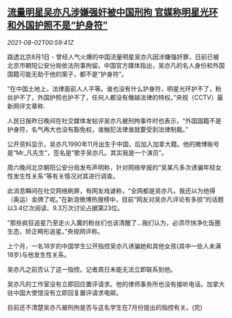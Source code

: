 <!--1627870212000-->
[流量明星吴亦凡涉嫌强奸被中国刑拘 官媒称明星光环和外国护照不是“护身符”](https://cn.reuters.com/article/popstar-arrested-canadian-china-0801-sun-idCNKBS2F301U)
------

<div><i>2021-08-02T00:59:41Z</i></div><p>路透北京8月1日 - 曾经人气火爆的中国流量明星吴亦凡因涉嫌强奸罪，日前已被北京市朝阳公安分局依法刑事拘留。中国官方媒体指出，吴亦凡的名人身份和外国国籍可能无助于他的案子，都不是“护身符”。</p><p>“在中国土地上，法律面前人人平等。谁也没有什么护身符，明星光环护不了，粉丝护不了，外国护照也护不了，任何人都没有僭越法律的特权。”央视（CCTV）最新网评文章称.</p><p>人民日报昨日晚间在社交媒体发帖评吴亦凡被刑拘事件时也表示，“外国国籍不是护身符，名气再大也没有豁免权，谁触犯法律谁就要受到法律制裁。”</p><p>公开资料显示，吴亦凡1990年11月出生于中国，后加入加拿大籍。他的微博账号是“Mr_凡先生”，签名是“歌手吴亦凡。其实我是一个演员”。</p><p>周六晚间北京朝阳公安分局发布声明称，针对网络举报的“吴某凡多次诱骗年轻女性发生性关系”等有关情况对其进行调查。</p><p>此消息瞬间在社交网络刷屏，有网友戏谑称，“全网都是吴亦凡，我还以为他得（奥运）金牌了呢。”在新浪微博热搜榜中，目前“网友对吴亦凡评论有多损”的话题以3.4亿次阅读、9.3万次讨论占据第23位。</p><p>“那些疯狂追星乃至走火入魔的粉丝们也该清醒了...我们认为，必须尽快净化饭圈生态，矫正畸形追星。”央视网评称。</p><p>上个月，一名18岁的中国学生公开指控吴亦凡诱骗她和其他女孩(其中一些人未满18岁)与他发生性关系。</p><p>吴亦凡之前否认了这一指控。记者周日未能无法立即联系到他。</p><p>吴亦凡的工作室没有立即回应置评请求。他的律师事务所也没有接听电话。加拿大驻中国大使馆没有立即回复置评请求电邮。</p><p>目前还不清楚吴亦凡被刑拘是否与这名学生在7月份提出的指控有关。(完)</p>
